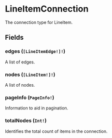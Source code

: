# LineItemConnection

The connection type for LineItem.

## Fields

### edges (`[LineItemEdge!]!`)
A list of edges.

### nodes (`[LineItem!]!`)
A list of nodes.

### pageInfo (`PageInfo!`)
Information to aid in pagination.

### totalNodes (`Int!`)
Identifies the total count of items in the connection.
